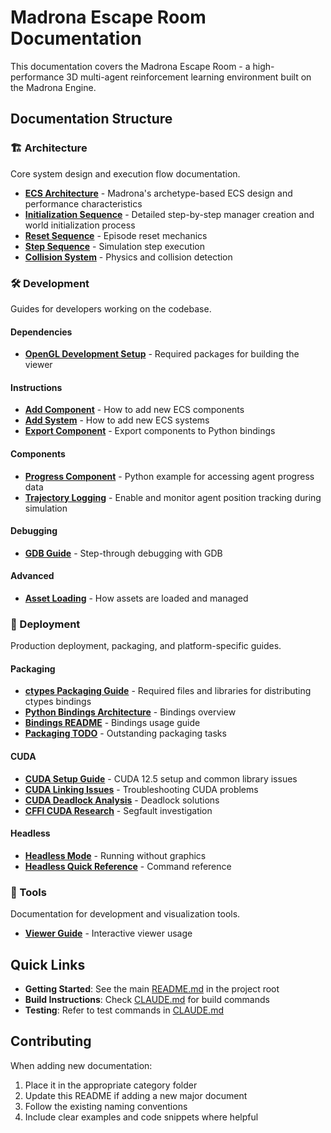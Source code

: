 # Madrona Escape Room Documentation

This documentation covers the Madrona Escape Room - a high-performance 3D multi-agent reinforcement learning environment built on the Madrona Engine.

## Documentation Structure

### 🏗️ Architecture
Core system design and execution flow documentation.

- [**ECS Architecture**](architecture/ECS_ARCHITECTURE.md) - Madrona's archetype-based ECS design and performance characteristics
- [**Initialization Sequence**](architecture/INITIALIZATION_SEQUENCE.md) - Detailed step-by-step manager creation and world initialization process
- [**Reset Sequence**](architecture/RESET_SEQUENCE.md) - Episode reset mechanics
- [**Step Sequence**](architecture/STEP_SEQUENCE.md) - Simulation step execution
- [**Collision System**](architecture/COLLISION_SYSTEM.md) - Physics and collision detection

### 🛠️ Development
Guides for developers working on the codebase.

#### Dependencies
- [**OpenGL Development Setup**](development/dependencies/OPENGL_DEVELOPMENT_SETUP.md) - Required packages for building the viewer

#### Instructions
- [**Add Component**](development/instructions/ADD_COMPONENT.md) - How to add new ECS components
- [**Add System**](development/instructions/ADD_SYSTEM.md) - How to add new ECS systems
- [**Export Component**](development/instructions/EXPORT_COMPONENT.md) - Export components to Python bindings

#### Components
- [**Progress Component**](development/components/using_progress_component.md) - Python example for accessing agent progress data
- [**Trajectory Logging**](development/components/using_trajectory_logging.md) - Enable and monitor agent position tracking during simulation

#### Debugging
- [**GDB Guide**](development/debugging/GDB_GUIDE.md) - Step-through debugging with GDB

#### Advanced
- [**Asset Loading**](development/advanced/ASSET_LOADING.md) - How assets are loaded and managed

### 🚀 Deployment
Production deployment, packaging, and platform-specific guides.

#### Packaging
- [**ctypes Packaging Guide**](deployment/packaging/CTYPES_PACKAGING_GUIDE.md) - Required files and libraries for distributing ctypes bindings
- [**Python Bindings Architecture**](deployment/packaging/PYTHON_BINDINGS_ARCHITECTURE.md) - Bindings overview
- [**Bindings README**](deployment/packaging/README_BINDINGS.md) - Bindings usage guide
- [**Packaging TODO**](deployment/packaging/PACKAGING_TODO.md) - Outstanding packaging tasks

#### CUDA
- [**CUDA Setup Guide**](deployment/cuda/CUDA_SETUP_GUIDE.md) - CUDA 12.5 setup and common library issues
- [**CUDA Linking Issues**](deployment/cuda/DEBUGGING_CUDA_LINKING_ISSUES.md) - Troubleshooting CUDA problems
- [**CUDA Deadlock Analysis**](deployment/cuda/CUDA_DEADLOCK_SOLUTION_ANALYSIS.md) - Deadlock solutions
- [**CFFI CUDA Research**](deployment/cuda/CFFI_CUDA_SEGFAULT_RESEARCH.md) - Segfault investigation

#### Headless
- [**Headless Mode**](deployment/headless/HEADLESS_MODE.md) - Running without graphics
- [**Headless Quick Reference**](deployment/headless/HEADLESS_QUICK_REFERENCE.md) - Command reference

### 🔧 Tools
Documentation for development and visualization tools.

- [**Viewer Guide**](tools/VIEWER_GUIDE.md) - Interactive viewer usage

## Quick Links

- **Getting Started**: See the main [README.md](../README.md) in the project root
- **Build Instructions**: Check [CLAUDE.md](../CLAUDE.md) for build commands
- **Testing**: Refer to test commands in [CLAUDE.md](../CLAUDE.md)

## Contributing

When adding new documentation:
1. Place it in the appropriate category folder
2. Update this README if adding a new major document
3. Follow the existing naming conventions
4. Include clear examples and code snippets where helpful